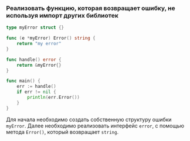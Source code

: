 ### Реализовать функцию, которая возвращает ошибку, не используя импорт других библиотек

```go
type myError struct {}

func (e *myError) Error() string {
	return "my error"
}

func handle() error {
	return &myError{}
}

func main() {
	err := handle()
	if err != nil {
		println(err.Error())
	}
}
```

Для начала необходимо создать собственную структуру ошибки `myError`. Далее необходимо реализовать интерфейс `error`, с помощью метода `Error()`, который возвращает `string`.
